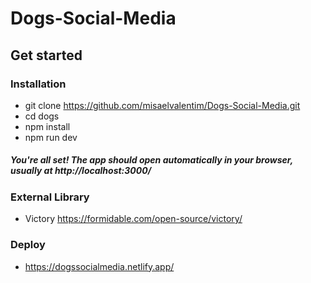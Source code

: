 # Dogs-Social-Media

## Get started

### Installation

- git clone https://github.com/misaelvalentim/Dogs-Social-Media.git
- cd dogs
- npm install
- npm run dev

##### You're all set! The app should open automatically in your browser, usually at http://localhost:3000/

### External Library

 - Victory https://formidable.com/open-source/victory/


### Deploy

- https://dogssocialmedia.netlify.app/
